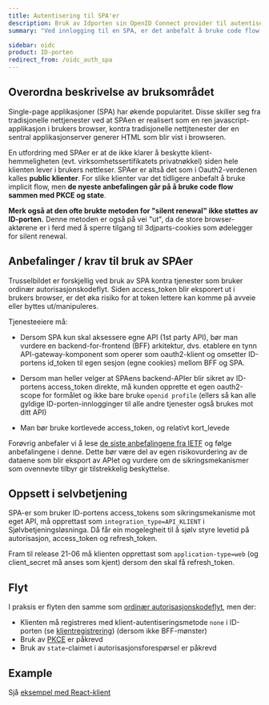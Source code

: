 ```yaml
---
title: Autentisering til SPA'er
description: Bruk av Idporten sin OpenID Connect provider til autentisering til Single  Page Applikasjoner
summary: "Ved innlogging til en SPA, er det anbefalt å bruke code flow med PKCE og state"

sidebar: oidc
product: ID-porten
redirect_from: /oidc_auth_spa
---
```


## Overordna beskrivelse av bruksområdet

Single-page applikasjoner (SPA) har økende popularitet. Disse skiller seg fra tradisjonelle nettjenester ved at SPAen er realisert som en ren javascript-applikasjon i brukers browser, kontra tradisjonelle nettjtenester der en sentral applikasjonserver generer HTML som blir vist i browseren.

En utfordring med SPAer er at de ikke klarer å beskytte klient-hemmeligheten (evt. virksomhetssertifikatets privatnøkkel) siden hele klienten lever i brukers nettleser. SPAer er altså det som i Oauth2-verdenen kalles **public klienter**. For slike klienter var det tidligere anbefalt å bruke implicit flow, men **de nyeste anbefalingen går på å bruke code flow sammen med PKCE og state**.

**Merk også at den ofte brukte metoden for "silent renewal" ikke støttes av ID-porten.**  Denne metoden er også på vei "ut", da de store browser-aktørene er i ferd med å sperre tilgang til 3djparts-cookies som ødelegger for silent renewal.


## Anbefalinger / krav til bruk av SPAer

Trusselbildet er forskjellig ved bruk av SPA  kontra tjenester som bruker ordinær autorisasjonskodeflyt.  Siden access_token blir eksporert ut i brukers browser, er det øka risiko for at token lettere kan komme på avveie eller byttes ut/manipuleres.

Tjenesteeiere må:

 * Dersom SPA kun skal aksessere egne API (1st party API), bør man vurdere en backend-for-frontend (BFF) arkitektur, dvs. etablere en tynn API-gateway-komponent som operer som oauth2-klient og omsetter ID-portens id_token til egen sesjon (egne cookies) mellom BFF og SPA.

 * Dersom man heller velger at SPAens backend-APIer blir sikret av ID-portens access_token direkte, må kunden opprette et egen oauth2-scope for formålet og ikke bare bruke `openid profile` (ellers så kan alle gyldige ID-porten-innlogginger til alle andre tjenester også brukes mot ditt API)

 * Man bør bruke kortlevede access_token,  og relativt kort_levede



Forøvrig anbefaler vi å lese [de siste anbefalingene fra IETF](https://tools.ietf.org/html/draft-ietf-oauth-browser-based-apps-07) og følge anbefalingene i denne.  Dette bør være del av egen risikovurdering av de dataene som blir eksport av APIet og vurdere om de sikringsmekanismer som ovennevte tilbyr gir tilstrekkelig beskyttelse.

## Oppsett i selvbetjening

SPA-er som bruker ID-portens access_tokens som sikringsmekanisme mot eget API, må opprettast som `integration_type=API_KLIENT` i Sjølvbetjeningsløsninga.  Då får ein mogelegheit til å sjølv styre levetid på autorisasjon, access_token og refresh_token.

Fram til release 21-06 må klienten opprettast som `application-type=web` (og client_secret må anses som kjent) dersom den skal få refresh_token.


## Flyt

I praksis er flyten den samme som [ordinær autorisasjonskodeflyt]({{site.baseurl}}/docs/idporten/oidc/oidc_auth_codeflow), men der:

- Klienten må registreres med klient-autentiseringsmetode `none`  i ID-porten (se [klientregistrering]({{site.baseurl}}/docs/idporten/oidc/oidc_func_clientreg)) (dersom ikke BFF-mønster)
- Bruk av [PKCE]({{site.baseurl}}/docs/idporten/oidc/oidc_func_pkce) er påkrevd
- Bruk av `state`-claimet i autorisasjonsforespørsel er påkrevd

## Example

Sjå [eksempel med React-klient]({{site.baseurl}}/docs/idporten/oidc/oidc_sample_react)
